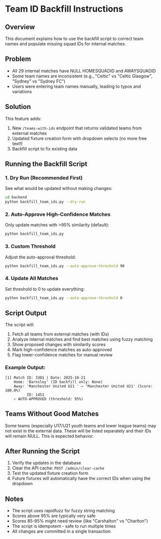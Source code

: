 # Team ID Backfill Instructions

## Overview
This document explains how to use the backfill script to correct team names and populate missing squad IDs for internal matches.

## Problem
- All 29 internal matches have NULL HOMESQUADID and AWAYSQUADID
- Some team names are inconsistent (e.g., "Celtic" vs "Celtic Glasgow", "Sydney" vs "Sydney FC")
- Users were entering team names manually, leading to typos and variations

## Solution
This feature adds:
1. New `/teams-with-ids` endpoint that returns validated teams from external matches
2. Updated fixture creation form with dropdown selects (no more free text!)
3. Backfill script to fix existing data

## Running the Backfill Script

### 1. Dry Run (Recommended First)
See what would be updated without making changes:
```bash
cd backend
python backfill_team_ids.py --dry-run
```

### 2. Auto-Approve High-Confidence Matches
Only update matches with >95% similarity (default):
```bash
python backfill_team_ids.py
```

### 3. Custom Threshold
Adjust the auto-approval threshold:
```bash
python backfill_team_ids.py --auto-approve-threshold 90
```

### 4. Update All Matches
Set threshold to 0 to update everything:
```bash
python backfill_team_ids.py --auto-approve-threshold 0
```

## Script Output

The script will:
1. Fetch all teams from external matches (with IDs)
2. Analyze internal matches and find best matches using fuzzy matching
3. Show proposed changes with similarity scores
4. Mark high-confidence matches as auto-approved
5. Flag lower-confidence matches for manual review

### Example Output:
```
[1] Match ID: 3301 | Date: 2025-10-21
    Home: 'Barnsley' (ID backfill only: None)
    Away: 'Manchester United U21 ' → 'Manchester United U21' (Score: 100.0%)
          ID: 1451
    ✓ AUTO-APPROVED (threshold: 95%)
```

## Teams Without Good Matches

Some teams (especially U17/U21 youth teams and lower league teams) may not exist in the external data. These will be listed separately and their IDs will remain NULL. This is expected behavior.

## After Running the Script

1. Verify the updates in the database
2. Clear the API cache: `POST /admin/clear-cache`
3. Test the updated fixture creation form
4. Future fixtures will automatically have the correct IDs when using the dropdown

## Notes

- The script uses rapidfuzz for fuzzy string matching
- Scores above 95% are typically very safe
- Scores 85-95% might need review (like "Carshalton" vs "Charlton")
- The script is idempotent - safe to run multiple times
- All changes are committed in a single transaction
